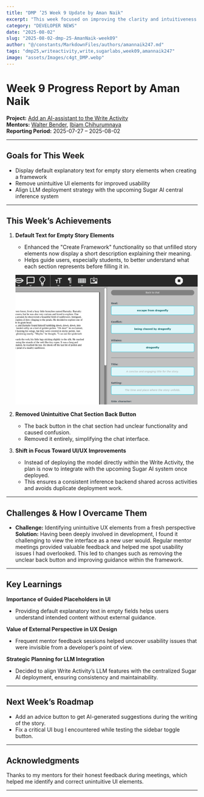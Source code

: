 ```yaml
---
title: "DMP ’25 Week 9 Update by Aman Naik"
excerpt: "This week focused on improving the clarity and intuitiveness of the UI, refining UX elements, and aligning LLM integration plans with Sugar AI's upcoming deployment."
category: "DEVELOPER NEWS"
date: "2025-08-02"
slug: "2025-08-02-dmp-25-AmanNaik-week09"
author: "@/constants/MarkdownFiles/authors/amannaik247.md"
tags: "dmp25,writeactivity,write,sugarlabs,week09,amannaik247"
image: "assets/Images/c4gt_DMP.webp"
---
```


<!-- markdownlint-disable -->

# Week 9 Progress Report by Aman Naik

**Project:** [Add an AI-assistant to the Write Activity](https://github.com/sugarlabs/write-activity/issues/52)  
**Mentors:** [Walter Bender](https://github.com/walterbender), [Ibiam Chihurumnaya](https://github.com/chimosky)  
**Reporting Period:** 2025-07-27 – 2025-08-02  

---

## Goals for This Week

- Display default explanatory text for empty story elements when creating a framework  
- Remove unintuitive UI elements for improved usability  
- Align LLM deployment strategy with the upcoming Sugar AI central inference system  

---

## This Week’s Achievements

1. **Default Text for Empty Story Elements**  
   - Enhanced the "Create Framework" functionality so that unfilled story elements now display a short description explaining their meaning.  
   - Helps guide users, especially students, to better understand what each section represents before filling it in.

   ![Default text for empty story elements](assets/Images/aman-naik-week9-img1.png)

2. **Removed Unintuitive Chat Section Back Button**  
   - The back button in the chat section had unclear functionality and caused confusion.  
   - Removed it entirely, simplifying the chat interface.

3. **Shift in Focus Toward UI/UX Improvements**  
   - Instead of deploying the model directly within the Write Activity, the plan is now to integrate with the upcoming Sugar AI system once deployed.  
   - This ensures a consistent inference backend shared across activities and avoids duplicate deployment work.

---

## Challenges & How I Overcame Them

- **Challenge:** Identifying unintuitive UX elements from a fresh perspective  
  **Solution:** Having been deeply involved in development, I found it challenging to view the interface as a new user would. Regular mentor meetings provided valuable feedback and helped me spot usability issues I had overlooked. This led to changes such as removing the unclear back button and improving guidance within the framework.

---

## Key Learnings

**Importance of Guided Placeholders in UI**  
   - Providing default explanatory text in empty fields helps users understand intended content without external guidance.

**Value of External Perspective in UX Design**  
   - Frequent mentor feedback sessions helped uncover usability issues that were invisible from a developer’s point of view.

**Strategic Planning for LLM Integration**  
   - Decided to align Write Activity’s LLM features with the centralized Sugar AI deployment, ensuring consistency and maintainability.

---

## Next Week’s Roadmap

- Add an advice button to get AI-generated suggestions during the writing of the story.
- Fix a critical UI bug I encountered while testing the sidebar toggle button.

---

## Acknowledgments

Thanks to my mentors for their honest feedback during meetings, which helped me identify and correct unintuitive UI elements.

---
